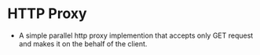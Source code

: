 # HTTP Proxy
 * A simple parallel http proxy implemention that accepts only GET request and makes it on the behalf of the client.
